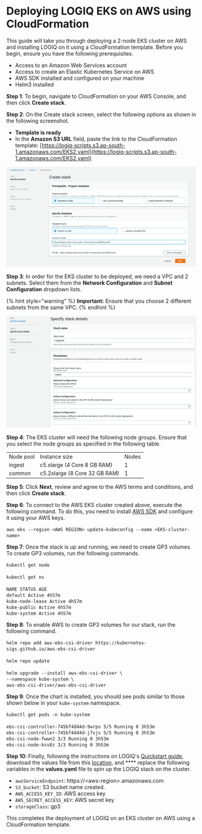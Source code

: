 # Deploying LOGIQ EKS on AWS using CloudFormation

This guide will take you through deploying a 2-node EKS cluster on AWS and installing LOGIQ on it using a CloudFormation template. Before you begin, ensure you have the following prerequisites.&#x20;

* Access to an Amazon Web Services account
* Access to create an Elastic Kubernetes Service on AWS
* AWS SDK installed and configured on your machine&#x20;
* Helm3 installed&#x20;

**Step 1**: To begin, navigate to CloudFormation on your AWS Console, and then click **Create stack**.&#x20;

**Step 2**: On the Create stack screen, select the following options as shown in the following screenshot.

* **Template is ready**
* In the **Amazon S3 URL** field, paste the link to the CloudFormation template: [https://logiq-scripts.s3.ap-south-1.amazonaws.com/EKS2.yaml](https://logiq-scripts.s3.ap-south-1.amazonaws.com/EKS2.yaml)

![](<../.gitbook/assets/0 (3)>)

**Step 3**: In order for the EKS cluster to be deployed, we need a VPC and 2 subnets. Select them from the **Network Configuration** and **Subnet Configuration** dropdown lists.

{% hint style="warning" %}
**Important:** Ensure that you choose 2 different subnets from the same VPC.&#x20;
{% endhint %}

![](../.gitbook/assets/1)

**Step 4**: The EKS cluster will need the following node groups. Ensure that you select the node groups as specified in the following table.&#x20;

|           |                               |       |
| --------- | ----------------------------- | ----- |
| Node pool | Instance size                 | Nodes |
| ingest    | c5.xlarge (4 Core 8 GB RAM)   | 1     |
| common    | c5.2xlarge (8 Core 32 GB RAM) | 1     |

**Step 5**: Click **Next**, review and agree to the AWS terms and conditions, and then click **Create stack**.

**Step 6**: To connect to the AWS EKS cluster created above, execute the following command. To do this, you need to install [AWS SDK](https://docs.aws.amazon.com/rekognition/latest/dg/setup-awscli-sdk.html) and configure it using your AWS keys.

```
aws eks --region <AWS REGION> update-kubeconfig --name <EKS-cluster-name>
```

**Step 7**: Once the stack is up and running, we need to create GP3 volumes. To create GP3 volumes, run the following commands.&#x20;

```
kubectl get node

kubectl get ns

NAME STATUS AGE
default Active 4h57m
kube-node-lease Active 4h57m
kube-public Active 4h57m
kube-system Active 4h57m
```

**Step 8**: To enable AWS to create GP3 volumes for our stack, run the following command.&#x20;

```
helm repo add aws-ebs-csi-driver https://kubernetes-sigs.github.io/aws-ebs-csi-driver

helm repo update

helm upgrade --install aws-ebs-csi-driver \
--namespace kube-system \
aws-ebs-csi-driver/aws-ebs-csi-driver
```

**Step 9**: Once the chart is installed, you should see pods similar to those shown below in your `kube-system` namespace.

```
kubectl get pods -n kube-system

ebs-csi-controller-745bf4d44d-9wrps 5/5 Running 0 3h53m
ebs-csi-controller-745bf4d44d-j7xjs 5/5 Running 0 3h53m
ebs-csi-node-fwwn2 3/3 Running 0 3h53m
ebs-csi-node-ksv8z 3/3 Running 0 3h53m
```

**Step 10**: Finally, following the instructions on LOGIQ's [Quickstart guide](https://docs.logiq.ai/deploying-logiq/k8s-quickstart-guide), download the values file from this [location](https://logiq-scripts.s3.ap-south-1.amazonaws.com/values.yaml), and **** replace the following variables in the **values.yaml** file to spin up the LOGIQ stack on the cluster.

* `awsServiceEndpoint`: https://\<aws-region>.amazonaws.com
* `S3_bucket`: S3 bucket name created.
* `AWS_ACCESS_KEY_ID`: AWS access key
* `AWS_SECRET_ACCESS_KEY`: AWS secret key
* `storageClass`: gp3

This completes the deployment of LOGIQ on an EKS cluster on AWS using a CloudFormation template.&#x20;
